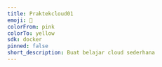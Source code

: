 ```yaml
---
title: Praktekcloud01
emoji: 👀
colorFrom: pink
colorTo: yellow
sdk: docker
pinned: false
short_description: Buat belajar cloud sederhana
---
```


